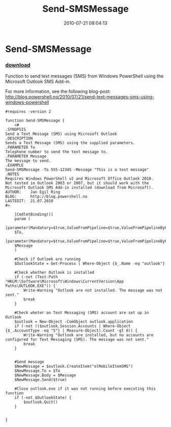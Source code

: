 ﻿---
pid:            1999
poster:         Jan Egil Ring
title:          Send-SMSMessage
date:           2010-07-21 08:04:13
format:         posh
parent:         0
parent:         0

---

# Send-SMSMessage

### [download](1999.ps1)

Function to send text messages (SMS) from Windows PowerShell using the Microsoft Outlook SMS Add-in.

For more information, see the following blog-post:
http://blog.powershell.no/2010/07/21/send-text-messages-sms-using-windows-powershell

```posh
#requires -version 2

function Send-SMSMessage {
	<#
.SYNOPSIS
Send a Text Message (SMS) using Microsoft Outlook
.DESCRIPTION
Sends a Text Message (SMS) using the supplied parameters.
.PARAMETER To
Telephone number to send the text message to.
.PARAMETER Message
The message to send.
.EXAMPLE
Send-SMSMessage -To 555-12345 -Message "This is a test message"
.NOTES
Requires Windows PowerShell v2 and Microsoft Office Outlook 2010.
Not tested in Outlook 2003 or 2007, but it should work with the Microsoft Outlook SMS Add-in installed (download from Microsoft).
AUTHOR:    Jan Egil Ring
BLOG:      http://blog.powershell.no
LASTEDIT:  21.07.2010 
#>

	[CmdletBinding()]
	param (
	[parameter(Mandatory=$true,ValueFromPipeline=$true,ValueFromPipelineByPropertyName=$true)]
	$To, 
	[parameter(Mandatory=$true,ValueFromPipeline=$true,ValueFromPipelineByPropertyName=$true)]
	$Message 
	)

	#Check if Outlook are running
	$OutlookState = Get-Process | Where-Object {$_.Name -eq "outlook"}

	#Check whether Outlook is installed
	if (-not (Test-Path "HKLM:\Software\Microsoft\Windows\CurrentVersion\App Paths\OUTLOOK.EXE")) {
		Write-Warning "Outlook are not installed. The message was not sent."
		break
	}

	#Check wheter an Text Messaging (SMS) account are set up in Outlook
	$outlook = New-Object -ComObject outlook.application
	if (-not (($outlook.Session.Accounts | Where-Object {$_.AccountType -eq "5"} | Measure-Object).Count -gt 0)) {
		Write-Warning "Outlook are installed, but no accounts are configured for Text Messaging (SMS). The message was not sent."
		break
	}


	#Send message
	$NewMessage = $outlook.CreateItem("olMobileItemSMS") 
	$NewMessage.To = $To
	$NewMessage.Body = $Message
	$NewMessage.Send($true)

	#Close outlook.exe if it was not running before executing this function   
	if (-not $OutlookState) {
		$outlook.Quit()
	}


}
```
